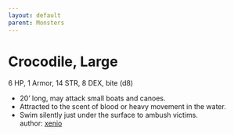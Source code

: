 ```yaml
---
layout: default
parent: Monsters
---
```

# Crocodile, Large
6 HP, 1 Armor, 14 STR, 8 DEX, bite (d8)  
- 20’ long, may attack small boats and canoes.  
- Attracted to the scent of blood or heavy movement in the water.  
- Swim silently just under the surface to ambush victims.  
author: [xenio](https://xenioinabottle.blogspot.com/2021/02/classic-monsters-for-cairnito-part-1.html) 
